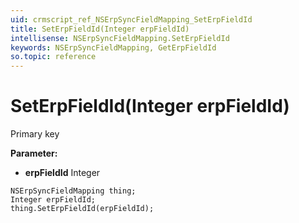 ```yaml
---
uid: crmscript_ref_NSErpSyncFieldMapping_SetErpFieldId
title: SetErpFieldId(Integer erpFieldId)
intellisense: NSErpSyncFieldMapping.SetErpFieldId
keywords: NSErpSyncFieldMapping, GetErpFieldId
so.topic: reference
---
```


# SetErpFieldId(Integer erpFieldId)

Primary key

**Parameter:** 
 - **erpFieldId** Integer

```crmscript
NSErpSyncFieldMapping thing;
Integer erpFieldId;
thing.SetErpFieldId(erpFieldId);
```


